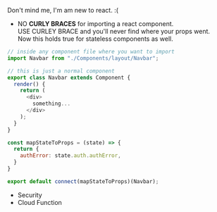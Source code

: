 Don't mind me, I'm am new to react. :(

* NO **CURLY BRACES** for importing a react component.<br>
  USE CURLEY BRACE and you'll never find where your props went.<br>
  Now this holds true for stateless components as well.<br>
```javascript
// inside any component file where you want to import
import Navbar from "./Components/layout/Navbar";
```

```javascript
// this is just a normal component
export class Navbar extends Component {
  render() {
    return (
      <div>
        something...
      </div>
    );
  }
}

const mapStateToProps = (state) => {
  return {
    authError: state.auth.authError,
  }
}

export default connect(mapStateToProps)(Navbar);
```

*   Security
*   Cloud Function
